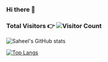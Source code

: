 ### Hi there 👋

### <p>Total Visitors 👉 ![Visitor Count](https://profile-counter.glitch.me/{saheelraut}/count.svg)</p>



![Saheel's GitHub stats](https://github-readme-stats.vercel.app/api?username=saheelraut&show_icons=true&theme=dark&count_private=true&show_icons=true)




[![Top Langs](https://github-readme-stats.vercel.app/api/top-langs/?username=saheelraut&langs_count=8)](https://github.com/anuraghazra/github-readme-stats)


